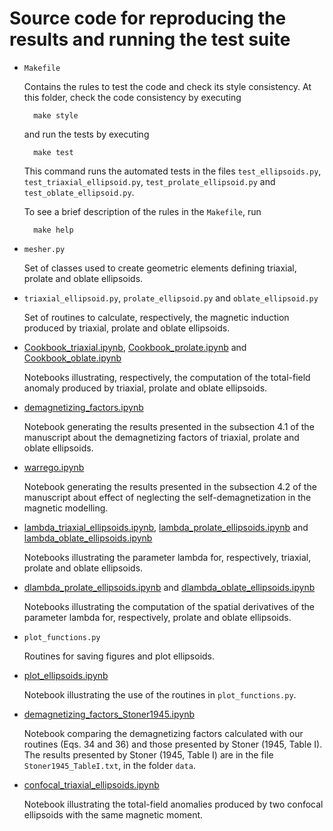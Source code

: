 # Source code for reproducing the results and running the test suite

* `Makefile`

    Contains the rules to test the code and check its style consistency.
    At this folder, check the code consistency by executing

        make style

    and run the tests by executing

        make test

    This command runs the automated tests in the files `test_ellipsoids.py`,
    `test_triaxial_ellipsoid.py`, `test_prolate_ellipsoid.py` and `test_oblate_ellipsoid.py`.

    To see a brief description of the rules in the `Makefile`, run

        make help


* `mesher.py`

    Set of classes used to create geometric elements defining triaxial, prolate
    and oblate ellipsoids.

* `triaxial_ellipsoid.py`, `prolate_ellipsoid.py` and `oblate_ellipsoid.py`

    Set of routines to calculate, respectively, the magnetic induction produced by triaxial,
    prolate and oblate ellipsoids.

* [Cookbook_triaxial.ipynb](http://nbviewer.jupyter.org/github/pinga-lab/magnetic-ellipsoid/blob/master/code/Cookbook_triaxial.ipynb),
[Cookbook_prolate.ipynb](http://nbviewer.jupyter.org/github/pinga-lab/magnetic-ellipsoid/blob/master/code/Cookbook_prolate.ipynb) and
[Cookbook_oblate.ipynb](http://nbviewer.jupyter.org/github/pinga-lab/magnetic-ellipsoid/blob/master/code/Cookbook_oblate.ipynb)

    Notebooks illustrating, respectively, the computation of the total-field anomaly produced
    by triaxial, prolate and oblate ellipsoids.

* [demagnetizing_factors.ipynb](http://nbviewer.jupyter.org/github/pinga-lab/magnetic-ellipsoid/blob/master/code/demagnetizing_factors.ipynb)

    Notebook generating the results presented in the subsection 4.1 of the manuscript about
    the demagnetizing factors of triaxial, prolate and oblate ellipsoids.

* [warrego.ipynb](http://nbviewer.jupyter.org/github/pinga-lab/magnetic-ellipsoid/blob/master/code/warrego.ipynb)

    Notebook generating the results presented in the subsection 4.2 of the manuscript about
    effect of neglecting the self-demagnetization in the magnetic modelling.

* [lambda_triaxial_ellipsoids.ipynb](http://nbviewer.jupyter.org/github/pinga-lab/magnetic-ellipsoid/blob/master/code/lambda_triaxial_ellipsoids.ipynb),
[lambda_prolate_ellipsoids.ipynb](http://nbviewer.jupyter.org/github/pinga-lab/magnetic-ellipsoid/blob/master/code/lambda_prolate_ellipsoids.ipynb) and
[lambda_oblate_ellipsoids.ipynb](http://nbviewer.jupyter.org/github/pinga-lab/magnetic-ellipsoid/blob/master/code/lambda_oblate_ellipsoids.ipynb)

    Notebooks illustrating the parameter lambda for, respectively, triaxial,
    prolate and oblate ellipsoids.

* [dlambda_prolate_ellipsoids.ipynb](http://nbviewer.jupyter.org/github/pinga-lab/magnetic-ellipsoid/blob/master/code/dlambda_prolate_ellipsoids.ipynb) and
[dlambda_oblate_ellipsoids.ipynb](http://nbviewer.jupyter.org/github/pinga-lab/magnetic-ellipsoid/blob/master/code/dlambda_oblate_ellipsoids.ipynb)

    Notebooks illustrating the computation of the spatial derivatives of the
    parameter lambda for, respectively, prolate and oblate ellipsoids.

* `plot_functions.py`

    Routines for saving figures and plot ellipsoids.

* [plot_ellipsoids.ipynb](http://nbviewer.jupyter.org/github/pinga-lab/magnetic-ellipsoid/blob/master/code/plot_ellipsoids.ipynb)

    Notebook illustrating the use of the routines in `plot_functions.py`.

* [demagnetizing_factors_Stoner1945.ipynb](http://nbviewer.jupyter.org/github/pinga-lab/magnetic-ellipsoid/blob/master/code/demagnetizing_factors_Stoner1945.ipynb)

    Notebook comparing the demagnetizing factors calculated with our routines (Eqs. 34 and 36) and those presented by
    Stoner (1945, Table I). The results presented by Stoner (1945, Table I) are in the file
    `Stoner1945_TableI.txt`, in the folder `data`.

* [confocal_triaxial_ellipsoids.ipynb](http://nbviewer.jupyter.org/github/pinga-lab/magnetic-ellipsoid/blob/master/code/confocal_triaxial_ellipsoids.ipynb)

    Notebook illustrating the total-field anomalies produced by two
    confocal ellipsoids with the same magnetic moment.


